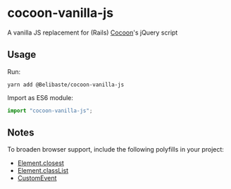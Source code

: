 # cocoon-vanilla-js

A vanilla JS replacement for (Rails) [Cocoon](https://github.com/nathanvda/cocoon)'s jQuery script

## Usage

Run:

```
yarn add @Belibaste/cocoon-vanilla-js
```

Import as ES6 module:

```js
import "cocoon-vanilla-js";
```

## Notes

To broaden browser support, include the following polyfills in your project:

- [Element.closest](https://www.npmjs.com/package/element-closest)
- [Element.classList](https://www.npmjs.com/package/classlist-polyfill)
- [CustomEvent](https://www.npmjs.com/package/custom-event-polyfill)
